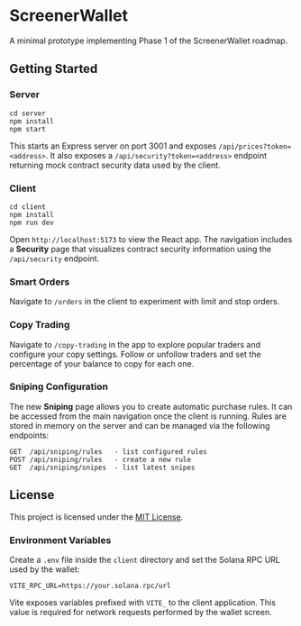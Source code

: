 # ScreenerWallet

A minimal prototype implementing Phase 1 of the ScreenerWallet roadmap.

## Getting Started

### Server

```
cd server
npm install
npm start
```

This starts an Express server on port 3001 and exposes `/api/prices?token=<address>`.
It also exposes a `/api/security?token=<address>` endpoint returning mock contract
security data used by the client.

### Client

```
cd client
npm install
npm run dev
```

Open `http://localhost:5173` to view the React app.
The navigation includes a **Security** page that visualizes contract security
information using the `/api/security` endpoint.

### Smart Orders

Navigate to `/orders` in the client to experiment with limit and stop orders.

### Copy Trading

Navigate to `/copy-trading` in the app to explore popular traders and configure
your copy settings. Follow or unfollow traders and set the percentage of your
balance to copy for each one.


### Sniping Configuration

The new **Sniping** page allows you to create automatic purchase rules. It can
be accessed from the main navigation once the client is running. Rules are
stored in memory on the server and can be managed via the following endpoints:

```
GET  /api/sniping/rules   - list configured rules
POST /api/sniping/rules   - create a new rule
GET  /api/sniping/snipes  - list latest snipes
```

## License

This project is licensed under the [MIT License](LICENSE).

### Environment Variables

Create a `.env` file inside the `client` directory and set the Solana RPC URL
used by the wallet:

```
VITE_RPC_URL=https://your.solana.rpc/url
```

Vite exposes variables prefixed with `VITE_` to the client application. This
value is required for network requests performed by the wallet screen.

